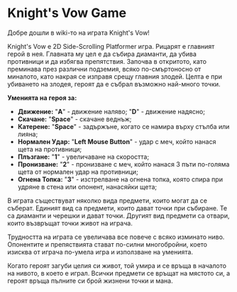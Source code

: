 # Knight's Vow Game
 
Добре дошли в wiki-то на играта Knight's Vow!

Knight's Vow е 2D Side-Scrolling Platformer игра. Рицарят е главният герой в нея. Главната му цел е да събира диаманти, да убива противници и да избягва препятствия. Започва в откритото, като преминава през различни подземия, всяко по-смъртоносно от миналото, като накрая се изправя срещу главния злодей. Целта е при убиването на злодея, героят да е събрал възможно най-много точки.

**Уменията на героя за:**
* **Движение:** "**А**" - движение наляво; "**D**" - движение надясно;
* **Скачане:** "**Space**" - скачане веднъж;
* **Катерене:** "**Space**" - задържъне, когато се намира върху стълба или лияна;
* **Нормален Удар:** "**Left Mouse Button**" - удар с меч, който нанася щета на противници;
* **Плъзгане:** "**1**" - увеличаване на скоростта;
* **Пронизване:** "**2**" - пронизване с меч, който нанася 3 пъти по-голяма щета от нормален удар на противници;
* **Огнена Топка:** "**3**" - изстрелване на огнена топка, която спира при удряне в стена или опонент, нанасяйки щета;

В играта съществуват няколко вида предмети, които могат да се съберат. 
Единият вид са предмети, които дават точки при събиране. Те са диаманти и черешки и дават точки. 
Другият вид предмети са отвари, които възвръщат точки живот на играча. 

Трудността на играта се увеличава все повече с всяко изминато ниво. Опонентите и препяствията стават по-силни многобройни, което изисква от играча по-умела игра и използване на уменията. 

Когато героят загуби целия си живот, той умира и се връща в началото на нивото, в което е играл. Всички предмети се връщат на мястото си, а героят връща пълните си брой жизнени точки и мана.
